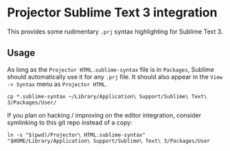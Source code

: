 # Projector Sublime Text 3 integration

This provides some rudimentary `.prj` syntax highlighting for Sublime Text 3.

## Usage

As long as the `Projector HTML.sublime-syntax` file is in `Packages`,
Sublime should automatically use it for any `.prj` file. It should
also appear in the `View -> Syntax` menu as `Projector HTML`.

`cp *.sublime-syntax ~/Library/Application\ Support/Sublime\ Text\ 3/Packages/User/`

If you plan on hacking / improving on the editor integration, consider
symlinking to this git repo instead of a copy:

`ln -s "$(pwd)/Projector\ HTML.sublime-syntax" "$HOME/Library/Application\ Support/Sublime\ Text\ 3/Packages/User`
